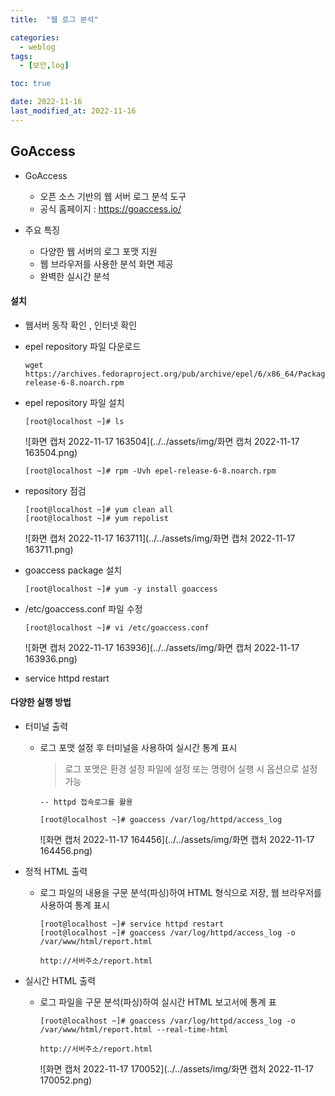 ```yaml
---
title:  "웹 로그 분석" 

categories:
  - weblog
tags:
  - [보안,log]

toc: true

date: 2022-11-16
last_modified_at: 2022-11-16
---
```


## GoAccess

- GoAccess
  - 오픈 소스 기반의 웹 서버 로그 분석 도구
  - 공식 홈페이지 : https://goaccess.io/

- 주요 특징
  - 다양한 웹 서버의 로그 포맷 지원
  - 웹 브라우저를 사용한 분석 화면 제공
  - 완벽한 실시간 분석

#### 설치

- 웹서버 동작 확인 , 인터넷 확인

- epel repository 파일 다운로드

  ```
  wget https://archives.fedoraproject.org/pub/archive/epel/6/x86_64/Packages/e/epel-release-6-8.noarch.rpm
  ```

- epel repository 파일 설치

  ```
  [root@localhost ~]# ls
  ```

  ![화면 캡처 2022-11-17 163504](../../assets/img/화면 캡처 2022-11-17 163504.png)

  ```
  [root@localhost ~]# rpm -Uvh epel-release-6-8.noarch.rpm
  ```

- repository 점검

  ```
  [root@localhost ~]# yum clean all
  [root@localhost ~]# yum repolist
  ```

  ![화면 캡처 2022-11-17 163711](../../assets/img/화면 캡처 2022-11-17 163711.png)

- goaccess package 설치

  ```
  [root@localhost ~]# yum -y install goaccess
  ```

- /etc/goaccess.conf 파일 수정

  ```
  [root@localhost ~]# vi /etc/goaccess.conf
  ```

  ![화면 캡처 2022-11-17 163936](../../assets/img/화면 캡처 2022-11-17 163936.png)

- service httpd restart

#### 다양한 실행 방법

- 터미널 출력

  - 로그 포맷 설정 후 터미널을 사용하여 실시간 통계 표시

    > 로그 포맷은 환경 설정 파일에 설정 또는 명령어 실행 시 옵션으로 설정 가능

    ```
    -- httpd 접속로그를 활용 
    
    [root@localhost ~]# goaccess /var/log/httpd/access_log
    ```

    ![화면 캡처 2022-11-17 164456](../../assets/img/화면 캡처 2022-11-17 164456.png)

- 정적 HTML 출력

  - 로그 파일의 내용을 구문 분석(파싱)하여 HTML 형식으로 저장, 웹 브라우저를 사용하여 통계 표시

    ```
    [root@localhost ~]# service httpd restart
    [root@localhost ~]# goaccess /var/log/httpd/access_log -o /var/www/html/report.html
    
    http://서버주소/report.html 
    ```

    

- 실시간 HTML 출력

  - 로그 파일을 구문 분석(파싱)하여 실시간 HTML 보고서에 통계 표

    ```
    [root@localhost ~]# goaccess /var/log/httpd/access_log -o /var/www/html/report.html --real-time-html
    
    http://서버주소/report.html 
    ```

    ![화면 캡처 2022-11-17 170052](../../assets/img/화면 캡처 2022-11-17 170052.png)